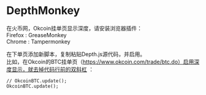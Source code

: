DepthMonkey
===========

在火币网，Okcoin挂单页显示深度，请安装浏览器插件：  
Firefox  : GreaseMonkey  
Chrome : Tampermonkey

在下单页添加新脚本，复制粘贴Depth.js源代码，并启用。  
比如，在Okcoin的BTC挂单页（https://www.okcoin.com/trade/btc.do）启用深度显示，就去掉代码行前的双斜杠 ：  
```
// OkcoinBTC.update();   
OkcoinBTC.update();
```
